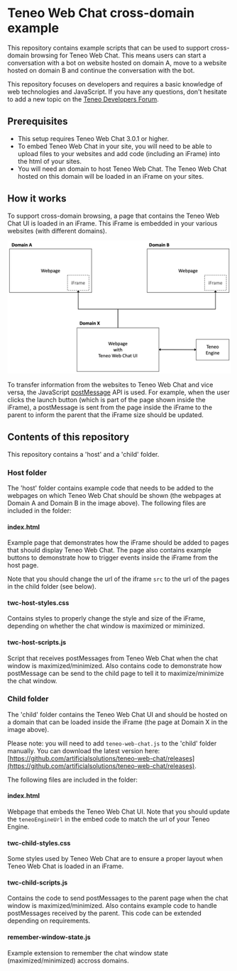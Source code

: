 # Teneo Web Chat cross-domain example
This repository contains example scripts that can be used to support cross-domain browsing for Teneo Web Chat. This means users can start a conversation with a bot on website hosted on domain A, move to a website hosted on domain B and continue the conversation with the bot.

This repository focuses on developers and requires a basic knowledge of web technologies and JavaScript. If you have any questions, don't hesitate to add a new topic on the [Teneo Developers Forum](https://community.teneo.ai/c/developement/teneo-webchat/12).

## Prerequisites
* This setup requires Teneo Web Chat 3.0.1 or higher. 
* To embed Teneo Web Chat in your site, you will need to be able to upload files to your websites and add code (including an iFrame) into the html of your sites.
* You will need an domain to host Teneo Web Chat. The Teneo Web Chat hosted on this domain will be loaded in an iFrame on your sites.

## How it works
To support cross-domain browsing, a page that contains the Teneo Web Chat UI is loaded in an iFrame. This iFrame is embedded in your various websites (with different domains).

![Teneo Web Chat loaded in iFrame](host_child.png)

To transfer information from the websites to Teneo Web Chat and vice versa, the JavaScript [postMessage](https://developer.mozilla.org/en-US/docs/Web/API/Window/postMessage) API is used. For example, when the user clicks the launch button (which is part of the page shown inside the iFrame), a postMessage is sent from the page inside the iFrame to the parent to inform the parent that the iFrame size should be updated.

## Contents of this repository
This repository contains a 'host' and a 'child' folder.

### Host folder
The 'host' folder contains example code that needs to be added to the webpages on which Teneo Web Chat should be shown (the webpages at Domain A and Domain B in the image above). The following files are included in the folder:

#### index.html
Example page that demonstrates how the iFrame should be added to pages that should display Teneo Web Chat. The page also contains example buttons to demonstrate how to trigger events inside the iFrame from the host page. 

Note that you should change the url of the iframe `src` to the url of the pages in the child folder (see below).

#### twc-host-styles.css 
Contains styles to properly change the style and size of the iFrame, depending on whether the chat window is maximized or miminized.

#### twc-host-scripts.js
Script that receives postMessages from Teneo Web Chat when the chat window is maximized/minimized. Also contains code to demonstrate how postMessage can be send to the child page to tell it to maximize/minimize the chat window.

### Child folder
The 'child' folder contains the Teneo Web Chat UI and should be hosted on a domain that can be loaded inside the iFrame (the page at Domain X in the image above). 

Please note: you will need to add `teneo-web-chat.js` to the 'child' folder manually. You can download the latest version here: [https://github.com/artificialsolutions/teneo-web-chat/releases](https://github.com/artificialsolutions/teneo-web-chat/releases).

The following files are included in the folder:

#### index.html
Webpage that embeds the Teneo Web Chat UI. Note that you should update the `teneoEngineUrl` in the embed code to match the url of your Teneo Engine.

#### twc-child-styles.css
Some styles used by Teneo Web Chat are to ensure a proper layout when Teneo Web Chat is loaded in an iFrame.

#### twc-child-scripts.js
Contains the code to send postMessages to the parent page when the chat window is maximized/minimized. Also contains example code to handle postMessages received by the parent. This code can be extended depending on requirements.

#### remember-window-state.js
Example extension to remember the chat window state (maximized/minimized) accross domains.
